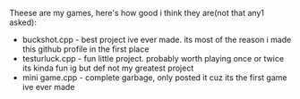 Theese are my games, here's how good i think they are(not that any1 asked):
  - buckshot.cpp - best project ive ever made. its most of the reason i made this github profile in the first place
  - testurluck.cpp - fun little project. probably worth playing once or twice its kinda fun ig but def not my greatest project
  - mini game.cpp - complete garbage, only posted it cuz its the first game ive ever made
  
